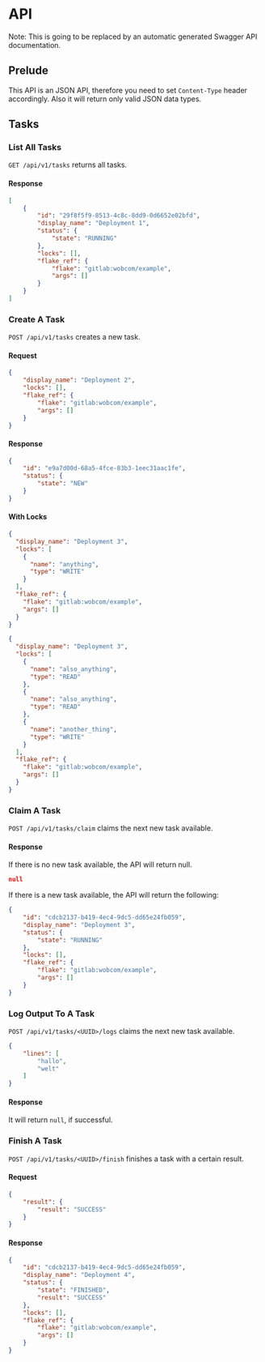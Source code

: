 # API 

Note: This is going to be replaced by an automatic generated Swagger API documentation.

## Prelude

This API is an JSON API, therefore you need to set `Content-Type` header accordingly. Also it will return only valid JSON data types.

## Tasks

### List All Tasks

`GET /api/v1/tasks` returns all tasks.  
#### Response 
```json
[
    {
        "id": "29f8f5f9-8513-4c8c-8dd9-0d6652e02bfd",
        "display_name": "Deployment 1",
        "status": {
            "state": "RUNNING"
        },
        "locks": [],
        "flake_ref": {
            "flake": "gitlab:wobcom/example",
            "args": []
        }
    }
]
```

### Create A Task

`POST /api/v1/tasks` creates a new task.

#### Request

```json
{
    "display_name": "Deployment 2",
    "locks": [],
    "flake_ref": {
        "flake": "gitlab:wobcom/example",
        "args": []
    }
}
```

#### Response

```json
{
    "id": "e9a7d00d-68a5-4fce-83b3-1eec31aac1fe",
    "status": {
        "state": "NEW"
    }
}
```

#### With Locks

```json
{
  "display_name": "Deployment 3",
  "locks": [
    {
      "name": "anything",
      "type": "WRITE"
    }
  ],
  "flake_ref": {
    "flake": "gitlab:wobcom/example",
    "args": []
  }
}
```

```json
{
  "display_name": "Deployment 3",
  "locks": [
    {
      "name": "also_anything",
      "type": "READ"
    },
    {
      "name": "also_anything",
      "type": "READ"
    },
    {
      "name": "another_thing",
      "type": "WRITE"
    }
  ],
  "flake_ref": {
    "flake": "gitlab:wobcom/example",
    "args": []
  }
}
```
### Claim A Task

`POST /api/v1/tasks/claim` claims the next new task available.

#### Response

If there is no new task available, the API will return null.

```json
null
```

If there is a new task available, the API will return the following:

```json
{
    "id": "cdcb2137-b419-4ec4-9dc5-dd65e24fb059",
    "display_name": "Deployment 3",
    "status": {
        "state": "RUNNING"
    },
    "locks": [],
    "flake_ref": {
        "flake": "gitlab:wobcom/example",
        "args": []
    }
}
```

### Log Output To A Task

`POST /api/v1/tasks/<UUID>/logs` claims the next new task available.

```json
{
    "lines": [
        "hallo",
        "welt"
    ]
}
```

#### Response

It will return `null`, if successful.

### Finish A Task

`POST /api/v1/tasks/<UUID>/finish` finishes a task with a certain result.

#### Request 

```json
{
    "result": {
        "result": "SUCCESS"
    }
}
```

#### Response
```json
{
    "id": "cdcb2137-b419-4ec4-9dc5-dd65e24fb059",
    "display_name": "Deployment 4",
    "status": {
        "state": "FINISHED",
        "result": "SUCCESS"
    },
    "locks": [],
    "flake_ref": {
        "flake": "gitlab:wobcom/example",
        "args": []
    }
}
```